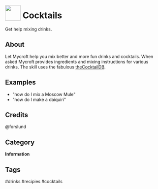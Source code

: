 # <img src='https://rawgithub.com/FortAwesome/Font-Awesome/master/advanced-options/raw-svg/solid/cocktail.svg' card_color='#0080b0' width='50' height='50' style='vertical-align:bottom'/> Cocktails
Get help mixing drinks.

## About 
Let Mycroft help you mix better and more fun drinks and cocktails. When asked Mycroft provides ingredients and mixing instructions for various drinks. The skill uses the fabulous [theCocktailDB](https://thecocktaildb.com/). 

## Examples 
* "how do I mix a Moscow Mule"
* "how do I make a daiquiri"

## Credits 
@forslund

## Category
**Information**

## Tags
#drinks
#recipies
#cocktails

